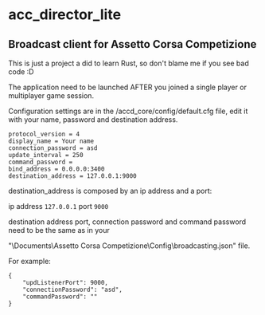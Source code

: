 # acc_director_lite

## Broadcast client for Assetto Corsa Competizione

This is just a project a did to learn Rust, so don't blame me if you see bad code :D

The application need to be launched AFTER you joined a single player or multiplayer game session.

Configuration settings are in the /accd_core/config/default.cfg file, edit it with your name, password and destination address.
```
protocol_version = 4
display_name = Your name
connection_password = asd
update_interval = 250
command_password =
bind_address = 0.0.0.0:3400
destination_address = 127.0.0.1:9000
```
destination_address is composed by an ip address and a port: 

ip address ```127.0.0.1```
port ```9000```

destination address port, connection password and command password need to be the same as in your

"\Documents\Assetto Corsa Competizione\Config\broadcasting.json" file.

For example:
```
{
    "updListenerPort": 9000,   
    "connectionPassword": "asd",
    "commandPassword": ""
}
```
